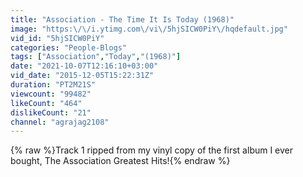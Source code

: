 ```yaml
---
title: "Association - The Time It Is Today (1968)"
image: "https:\/\/i.ytimg.com\/vi\/5hjSICW0PiY\/hqdefault.jpg"
vid_id: "5hjSICW0PiY"
categories: "People-Blogs"
tags: ["Association","Today","(1968)"]
date: "2021-10-07T12:16:10+03:00"
vid_date: "2015-12-05T15:22:31Z"
duration: "PT2M21S"
viewcount: "99482"
likeCount: "464"
dislikeCount: "21"
channel: "agrajag2108"
---
```

{% raw %}Track 1 ripped from my vinyl copy of the first album I ever bought, The Association Greatest Hits!{% endraw %}
